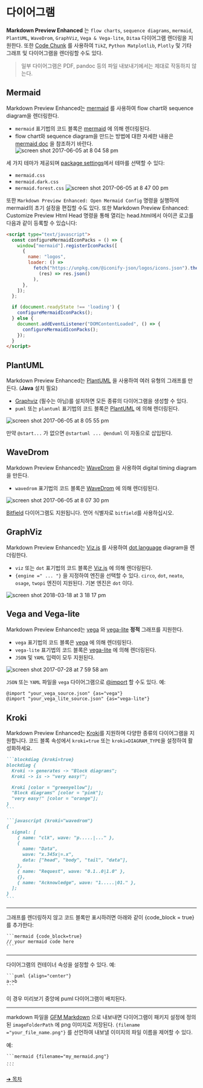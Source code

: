 # 다이어그램

**Markdown Preview Enhanced** 는 `flow charts`, `sequence diagrams`, `mermaid`, `PlantUML`, `WaveDrom`, `GraphViz`, `Vega & Vega-lite`, `Ditaa` 다이어그램 렌더링을 지원한다. 또한 [Code Chunk](ko-kr/code-chunk.md) 를 사용하여 `TikZ`, `Python Matplotlib`, `Plotly` 및 기타 그래프 및 다이어그램을 렌더링할 수도 있다.

> 일부 다이어그램은 PDF, pandoc 등의 파일 내보내기에서는 제대로 작동하지 않는다.

## Mermaid

Markdown Preview Enhanced는 [mermaid](https://github.com/knsv/mermaid) 를 사용하여 flow chart와 sequence diagram을 렌더링한다.

- `mermaid` 표기법의 코드 블록은 [mermaid](https://github.com/knsv/mermaid) 에 의해 렌더링된다.
- flow chart와 sequence diagram을 만드는 방법에 대한 자세한 내용은 [mermaid doc](https://mermaid-js.github.io/mermaid) 을 참조하기 바란다.
  ![screen shot 2017-06-05 at 8 04 58 pm](https://cloud.githubusercontent.com/assets/1908863/26809423/42afb410-4a2a-11e7-8a18-57e7c67caa9f.png)

세 가지 테마가 제공되며 [package settings](ko-kr/usages.md?id=package-settings)에서 테마를 선택할 수 있다:

- `mermaid.css`
- `mermaid.dark.css`
- `mermaid.forest.css`
  ![screen shot 2017-06-05 at 8 47 00 pm](https://cloud.githubusercontent.com/assets/1908863/26810274/555562d0-4a30-11e7-91ca-98742d6afbd5.png)

또한 `Markdown Preview Enhanced: Open Mermaid Config` 명령을 실행하여 mermaid의 초기 설정을 편집할 수도 있다.
또한 Markdown Preview Enhanced: Customize Preview Html Head 명령을 통해 열리는 head.html에서 아이콘 로고를 다음과 같이 등록할 수 있습니다:

```html
<script type="text/javascript">
  const configureMermaidIconPacks = () => {
    window["mermaid"].registerIconPacks([
      {
        name: "logos",
        loader: () =>
          fetch("https://unpkg.com/@iconify-json/logos/icons.json").then(
            (res) => res.json()
          ),
      },
    ]);
  };

  if (document.readyState !== 'loading') {
    configureMermaidIconPacks();
  } else {
    document.addEventListener("DOMContentLoaded", () => {
      configureMermaidIconPacks();
    });
  }
</script>
```

## PlantUML

Markdown Preview Enhanced는 [PlantUML](https://plantuml.com/) 을 사용하여 여러 유형의 그래프를 만든다. (**Java** 설치 필요)

- [Graphviz](https://www.graphviz.org/) (필수는 아님)를 설치하면 모든 종류의 다이어그램을 생성할 수 있다.
- `puml` 또는 `plantuml` 표기법의 코드 블록은 [PlantUML](https://plantuml.com/) 에 의해 렌더링된다.

![screen shot 2017-06-05 at 8 05 55 pm](https://cloud.githubusercontent.com/assets/1908863/26809436/65414084-4a2a-11e7-91ee-7b03b0496513.png)

만약 `@start...` 가 없으면 `@startuml ... @enduml` 이 자동으로 삽입된다.

## WaveDrom

Markdown Preview Enhanced는 [WaveDrom](https://wavedrom.com/) 을 사용하여 digital timing diagram을 만든다.

- `wavedrom` 표기법의 코드 블록은 [WaveDrom](https://github.com/drom/wavedrom) 에 의해 렌더링된다.

![screen shot 2017-06-05 at 8 07 30 pm](https://cloud.githubusercontent.com/assets/1908863/26809462/9dc3eb96-4a2a-11e7-90e7-ad6bcb8dbdb1.png)

[Bitfield](https://github.com/wavedrom/bitfield) 다이어그램도 지원됩니다. 언어 식별자로 `bitfield`를 사용하십시오.

## GraphViz

Markdown Preview Enhanced는 [Viz.js](https://github.com/mdaines/viz.js) 를 사용하여 [dot language](https://tinyurl.com/kjoouup) diagram을 렌더링한다.

- `viz` 또는 `dot` 표기법의 코드 블록은 [Viz.js](https://github.com/mdaines/viz.js) 에 의해 렌더링된다.
- `{engine =" ... "}` 을 지정하여 엔진을 선택할 수 있다. `circo`, `dot`, `neato`, `osage`, `twopi` 엔진이 지원된다. 기본 엔진은 `dot` 이다.

![screen shot 2018-03-18 at 3 18 17 pm](https://user-images.githubusercontent.com/1908863/37570596-a565306e-2abf-11e8-8904-d73306f675ec.png)

## Vega and Vega-lite

Markdown Preview Enhanced는 [vega](https://vega.github.io/vega/) 와 [vega-lite](https://vega.github.io/vega-lite/) **정적** 그래프를 지원한다.

- `vega` 표기법의 코드 블록은 [vega](https://vega.github.io/vega/) 에 의해 렌더링된다.
- `vega-lite` 표기법의 코드 블록은 [vega-lite](https://vega.github.io/vega-lite/) 에 의해 렌더링된다.
- `JSON` 및 `YAML` 입력이 모두 지원된다.

![screen shot 2017-07-28 at 7 59 58 am](https://user-images.githubusercontent.com/1908863/28718265-d023e1c2-736a-11e7-8678-a29704f3a23c.png)

`JSON` 또는 `YAML` 파일을 `vega` 다이어그램으로 [@import](ko-kr/file-imports.md) 할 수도 있다. 예:

```markdown
@import "your_vega_source.json" {as="vega"}
@import "your_vega_lite_source.json" {as="vega-lite"}
```

## Kroki

Markdown Preview Enhanced는 [Kroki](https://kroki.io/)를 지원하며 다양한 종류의 다이어그램을 지원합니다. 코드 블록 속성에서 `kroki=true` 또는 `kroki=DIAGRAM_TYPE`을 설정하여 활성화하세요.

````markdown
```blockdiag {kroki=true}
blockdiag {
  Kroki -> generates -> "Block diagrams";
  Kroki -> is -> "very easy!";

  Kroki [color = "greenyellow"];
  "Block diagrams" [color = "pink"];
  "very easy!" [color = "orange"];
}
```

```javascript {kroki="wavedrom"}
{
  signal: [
    { name: "clk", wave: "p.....|..." },
    {
      name: "Data",
      wave: "x.345x|=.x",
      data: ["head", "body", "tail", "data"],
    },
    { name: "Request", wave: "0.1..0|1.0" },
    {},
    { name: "Acknowledge", wave: "1.....|01." },
  ];
}
```
````

---

그래프를 렌더링하지 않고 코드 블록만 표시하려면 아래와 같이 {code_block = true} 를 추가한다:

    ```mermaid {code_block=true}
    // your mermaid code here
    ```

---

다이어그램의 컨테이너 속성을 설정할 수 있다.
예:

    ```puml {align="center"}
    a->b
    ```

이 경우 미리보기 중앙에 puml 다이어그램이 배치된다.

---

markdown 파일을 [GFM Markdown](ko-kr/markdown.md) 으로 내보내면 다이어그램이 패키지 설정에 정의된 `imageFolderPath` 에 png 이미지로 저장된다.
`{filename ="your_file_name.png"}` 를 선언하여 내보낼 이미지의 파일 이름을 제어할 수 있다.

예:

    ```mermaid {filename="my_mermaid.png"}
    ...
    ```

[➔ 목차](ko-kr/toc.md)
